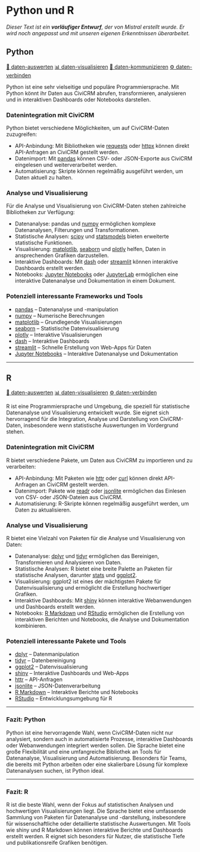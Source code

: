 # Python und R

*Dieser Text ist ein **vorläufiger Entwurf**, der von Mistral erstellt wurde. Er wird noch angepasst und mit unseren eigenen Erkenntnissen überarbeitet.*


## Python
[🔢 daten-auswerten](./../2-datenlebenszyklus.html#daten-auswerten) [📊 daten-visualisieren](./../2-datenlebenszyklus.html#daten-visualisieren) [💬 daten-kommunizieren](./../2-datenlebenszyklus.html#daten-kommunizieren) [⚙️ daten-verbinden](./../2-datenlebenszyklus.html#daten-verbinden)

Python ist eine sehr vielseitige und populäre Programmiersprache. Mit Python könnt ihr Daten aus CiviCRM abrufen, transformieren, analysieren und in interaktiven Dashboards oder Notebooks darstellen.

### Datenintegration mit CiviCRM
Python bietet verschiedene Möglichkeiten, um auf CiviCRM-Daten zuzugreifen:
- API-Anbindung: Mit Bibliotheken wie [requests](https://docs.python-requests.org/) oder [httpx](https://www.python-httpx.org/) können direkt API-Anfragen an CiviCRM gestellt werden.
- Datenimport: Mit [pandas](https://pandas.pydata.org/) können CSV- oder JSON-Exporte aus CiviCRM eingelesen und weiterverarbeitet werden.
- Automatisierung: Skripte können regelmäßig ausgeführt werden, um Daten aktuell zu halten.

### Analyse und Visualisierung
Für die Analyse und Visualisierung von CiviCRM-Daten stehen zahlreiche Bibliotheken zur Verfügung:
- Datenanalyse: pandas und [numpy](https://numpy.org/) ermöglichen komplexe Datenanalysen, Filterungen und Transformationen.
- Statistische Analysen: [scipy](https://scipy.org/) und [statsmodels](https://www.statsmodels.org/) bieten erweiterte statistische Funktionen.
- Visualisierung: [matplotlib](https://matplotlib.org/), [seaborn](https://seaborn.pydata.org/) und [plotly](https://plotly.com/python/) helfen, Daten in ansprechenden Grafiken darzustellen.
- Interaktive Dashboards: Mit [dash](https://plotly.com/dash/) oder [streamlit](https://streamlit.io/) können interaktive Dashboards erstellt werden.
- Notebooks: [Jupyter Notebooks](https://jupyter.org/) oder [JupyterLab](https://jupyterlab.readthedocs.io/) ermöglichen eine interaktive Datenanalyse und Dokumentation in einem Dokument.

### Potenziell interessante Frameworks und Tools
- [pandas](https://pandas.pydata.org/) – Datenanalyse und -manipulation
- [numpy](https://numpy.org/) – Numerische Berechnungen
- [matplotlib](https://matplotlib.org/) – Grundlegende Visualisierungen
- [seaborn](https://seaborn.pydata.org/) – Statistische Datenvisualisierung
- [plotly](https://plotly.com/python/) – Interaktive Visualisierungen
- [dash](https://plotly.com/dash/) – Interaktive Dashboards
- [streamlit](https://streamlit.io/) – Schnelle Erstellung von Web-Apps für Daten
- [Jupyter Notebooks](https://jupyter.org/) – Interaktive Datenanalyse und Dokumentation

---

## R
[🔢 daten-auswerten](./../2-datenlebenszyklus.html#daten-auswerten) [📊 daten-visualisieren](./../2-datenlebenszyklus.html#daten-visualisieren) [⚙️ daten-verbinden](./../2-datenlebenszyklus.html#daten-verbinden)

R ist eine Programmiersprache und Umgebung, die speziell für statistische Datenanalyse und Visualisierung entwickelt wurde. Sie eignet sich hervorragend für die Integration, Analyse und Darstellung von CiviCRM-Daten, insbesondere wenn statistische Auswertungen im Vordergrund stehen.

### Datenintegration mit CiviCRM
R bietet verschiedene Pakete, um Daten aus CiviCRM zu importieren und zu verarbeiten:
- API-Anbindung: Mit Paketen wie [httr](https://httr.r-lib.org/) oder [curl](https://cran.r-project.org/web/packages/curl/index.html) können direkt API-Anfragen an CiviCRM gestellt werden.
- Datenimport: Pakete wie [readr](https://readr.tidyverse.org/) oder [jsonlite](https://cran.r-project.org/web/packages/jsonlite/index.html) ermöglichen das Einlesen von CSV- oder JSON-Dateien aus CiviCRM.
- Automatisierung: R-Skripte können regelmäßig ausgeführt werden, um Daten zu aktualisieren.

### Analyse und Visualisierung
R bietet eine Vielzahl von Paketen für die Analyse und Visualisierung von Daten:
- Datenanalyse: [dplyr](https://dplyr.tidyverse.org/) und [tidyr](https://tidyr.tidyverse.org/) ermöglichen das Bereinigen, Transformieren und Analysieren von Daten.
- Statistische Analysen: R bietet eine breite Palette an Paketen für statistische Analysen, darunter [stats](https://stat.ethz.ch/R-manual/R-devel/library/stats/html/00Index.html) und [ggplot2](https://ggplot2.tidyverse.org/).
- Visualisierung: ggplot2 ist eines der mächtigsten Pakete für Datenvisualisierung und ermöglicht die Erstellung hochwertiger Grafiken.
- Interaktive Dashboards: Mit [shiny](https://shiny.rstudio.com/) können interaktive Webanwendungen und Dashboards erstellt werden.
- Notebooks: [R Markdown](https://rmarkdown.rstudio.com/) und [RStudio](https://www.rstudio.com/) ermöglichen die Erstellung von interaktiven Berichten und Notebooks, die Analyse und Dokumentation kombinieren.

### Potenziell interessante Pakete und Tools
- [dplyr](https://dplyr.tidyverse.org/) – Datenmanipulation
- [tidyr](https://tidyr.tidyverse.org/) – Datenbereinigung
- [ggplot2](https://ggplot2.tidyverse.org/) – Datenvisualisierung
- [shiny](https://shiny.rstudio.com/) – Interaktive Dashboards und Web-Apps
- [httr](https://httr.r-lib.org/) – API-Anfragen
- [jsonlite](https://cran.r-project.org/web/packages/jsonlite/index.html) – JSON-Datenverarbeitung
- [R Markdown](https://rmarkdown.rstudio.com/) – Interaktive Berichte und Notebooks
- [RStudio](https://www.rstudio.com/) – Entwicklungsumgebung für R

---

### Fazit: Python

Python ist eine hervorragende Wahl, wenn CiviCRM-Daten nicht nur analysiert, sondern auch in automatisierte Prozesse, interaktive Dashboards oder Webanwendungen integriert werden sollen. Die Sprache bietet eine große Flexibilität und eine umfangreiche Bibliothek an Tools für Datenanalyse, Visualisierung und Automatisierung. Besonders für Teams, die bereits mit Python arbeiten oder eine skalierbare Lösung für komplexe Datenanalysen suchen, ist Python ideal.

---

### Fazit: R

R ist die beste Wahl, wenn der Fokus auf statistischen Analysen und hochwertigen Visualisierungen liegt. Die Sprache bietet eine umfassende Sammlung von Paketen für Datenanalyse und -darstellung, insbesondere für wissenschaftliche oder detaillierte statistische Auswertungen. Mit Tools wie shiny und R Markdown können interaktive Berichte und Dashboards erstellt werden. R eignet sich besonders für Nutzer, die statistische Tiefe und publikationsreife Grafiken benötigen.
